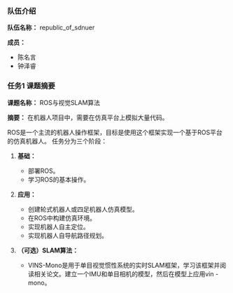 ### 队伍介绍

**队伍名称：** republic_of_sdnuer

**成员：**
- 陈名言
- 钟泽睿

### 任务1 课题摘要

**课题名称：** ROS与视觉SLAM算法

**摘要：**
在机器人项目中，需要在仿真平台上模拟大量代码。

ROS是一个主流的机器人操作框架，目标是使用这个框架实现一个基于ROS平台的仿真机器人。
任务分为三个阶段：

1. **基础：**
   - 部署ROS。
   - 学习ROS的基本操作。

2. **应用：**
   - 创建轮式机器人或四足机器人仿真模型。
   - 在ROS中构建仿真环境。
   - 实现机器人自主定位。
   - 实现机器人自导航路径规划。

3. **（可选）SLAM算法：**
   - VINS-Mono是用于单目视觉惯性系统的实时SLAM框架，学习该框架并阅读相关论文。建立一个IMU和单目相机的模型，然后在模型上应用vin - mono。
